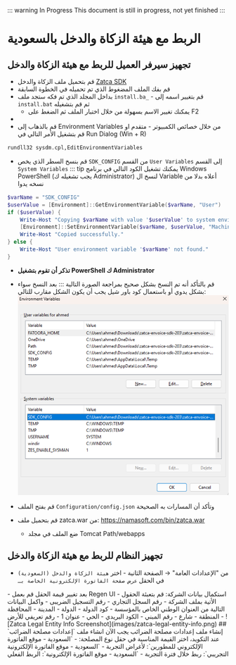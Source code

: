<rtl>

::: warning In Progress
This document is still in progress, not yet finished
:::

# الربط مع هيئة الزكاة والدخل بالسعودية

## تجهيز سيرفر العميل للربط مع هيئة الزكاة والدخل 

- قم بتحميل ملف الزكاة والدخل [Zatca SDK](https://zatca.gov.sa/en/E-Invoicing/SystemsDevelopers/ComplianceEnablementToolbox/Pages/DownloadSDK.aspx)
- قم بفك الملف المضغوط الذي تم تحميله في الخطوة السابقة
- بداخل المجلد الذي تم فكه ستجد ملف `install.ba_` - قم بتغيير اسمه إلى `install.bat`  ثم قم بتشغيله
  - يمكنك تغيير الاسم بسهولة من خلال اختبار الملف ثم الضغط على F2
- 
- قم بالذهاب إلى Environment Variables من خلال خصائص الكمبيوتر - متقدم او قم بتشغيل الأمر التالي في Run Dialog (Win + R)
```sh
rundll32 sysdm.cpl,EditEnvironmentVariables
```
- قم بنسخ السطر الذي يخص `SDK_CONFIG` من القسم `User Variables` إلى القسم `System Variables`
::: tip
يمكنك تشغيل الكود التالي في برنامج Windows PowerShell (يجب تشغيله ك Administrator) لنسخ ال Variable أعلاه بدلا من نسخه يدوا
```powershell
$varName = "SDK_CONFIG"
$userValue = [Environment]::GetEnvironmentVariable($varName, "User")
if ($userValue) {
    Write-Host "Copying $varName with value '$userValue' to system environment..."
    [Environment]::SetEnvironmentVariable($varName, $userValue, "Machine")
    Write-Host "Copied successfully."
} else {
    Write-Host "User environment variable '$varName' not found."
}

```
- **تذكر أن تقوم بتشغيل PowerShell ك Administrator**
- قم بالتأكد أنه تم النسخ بشكل صحيح بمراجعة الصورة التالية
:::
بعد النسخ سواء بشكل يدوي أو باستعمال كود باور شيل يجب أن يكون الشكل مقارب للتالي:
![Zatca System Variables Screenshot](images/zatca-system-variables.png)

- قم بفتح الملف `Configuration/config.json` وتأكد أن المسارات به الصحيحة
- قم بتحميل ملف zatca.war من: https://namasoft.com/bin/zatca.war
  - ضع الملف في مجلد Tomcat Path/webapps
## تجهيز النظام للربط مع هيئة الزكاة والدخل 
- من "الإعدادات العامة" → الصفحة الثانية - اختر `هيئة الزكاة والدخل (السعودية)` في الحقل `عرض صفحة الفاتورة الإلكترونية الخاصة بـ`
<GlobalConfigOption option-code="value.info.einvoicePageShowType" />
- بعد تغيير قيمة الحقل قم بعمل Regen UI
- استكمال بيانات الشركة: قم بتعبئة الحقول الأتية بملف الشركة
  - رقم السجل التجاري
  - رقم التسجيل الضريبى
- واكمل البيانات التالية من العنوان الوطني الخاص بالمؤسسة
  - كود الدولة
  - الدولة
  - المدينة
  - المحافظة
  - المنطقة
  - شارع
  - رقم المبني
  - الكود البريدي
  - الحي
  - عنوان 1
  - رقم تعريفي للأرض
![Zatca Legal Entity Info Screenshot](images/zatca-legal-entity-info.png)
## إنشاء ملف إعدادات مصلحة الضرائب
يجب الآن انشاء ملف `إعدادات مصلحة الضرائب`
عند التكويد، اختر القيمة المناسبة في حقل نوع المصلحة:
- `السعودية - موقع الفاتورة الإلكتروني للمطورين`: لأغراض التجربة
- `السعودية - موقع الفاتورة الإلكترونية التجريبي`: ربط خلال فترة التجربة
- `السعودية - موقع الفاتورة الإلكترونية`: الربط الفعلي

</rtl>